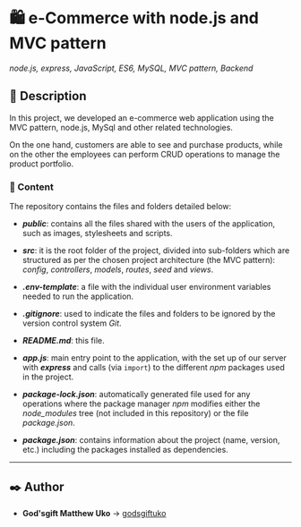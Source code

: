 # 🛍️ e-Commerce with node.js and MVC pattern

_node.js, express, JavaScript, ES6, MySQL, MVC pattern, Backend_

## 📔 Description

In this project, we developed an e-commerce web application using the MVC pattern, node.js, MySql and other related technologies.

On the one hand, customers are able to see and purchase products, while on the other the employees can perform CRUD operations to manage the product portfolio.

### 📂 Content

The repository contains the files and folders detailed below:

- **_public_**: contains all the files shared with the users of the application, such as images, stylesheets and scripts.

- **_src_**: it is the root folder of the project, divided into sub-folders which are structured as per the chosen project architecture (the MVC pattern): _config_, _controllers_, _models_, _routes_, _seed_ and _views_.

- **_.env-template_**: a file with the individual user environment variables needed to run the application.

- **_.gitignore_**: used to indicate the files and folders to be ignored by the version control system _Git_.

- **_README.md_**: this file.

- **_app.js_**: main entry point to the application, with the set up of our server with _**express**_ and calls (via `import`) to the different _npm_ packages used in the project.

- **_package-lock.json_**: automatically generated file used for any operations where the package manager _npm_ modifies either the _node_modules_ tree (not included in this repository) or the file _package.json_.

- **_package.json_**: contains information about the project (name, version, etc.) including the packages installed as dependencies.

---

## ✒️ Author

- **God'sgift Matthew Uko** &#8594; [godsgiftuko](https://flowcv.me/godsgiftuko/)
